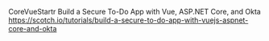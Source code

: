 CoreVueStartr
Build a Secure To-Do App with Vue, ASP.NET Core, and Okta
https://scotch.io/tutorials/build-a-secure-to-do-app-with-vuejs-aspnet-core-and-okta